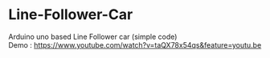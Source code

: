 # Line-Follower-Car
Arduino uno based Line Follower car (simple code)<br>
 Demo : https://www.youtube.com/watch?v=taQX78x54qs&feature=youtu.be
